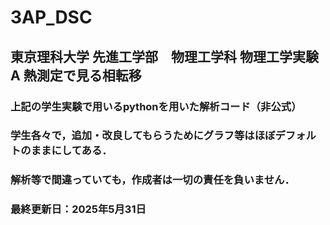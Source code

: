 # 3AP_DSC

## 東京理科大学 先進工学部　物理工学科 物理工学実験A 熱測定で見る相転移
### 上記の学生実験で用いるpythonを用いた解析コード（非公式）
### 学生各々で，追加・改良してもらうためにグラフ等はほぼデフォルトのままにしてある．
### 解析等で間違っていても，作成者は一切の責任を負いません．

### 最終更新日：2025年5月31日
